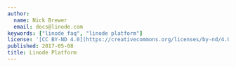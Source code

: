 ```yaml
---
author:
  name: Nick Brewer
  email: docs@linode.com
keywords: ["linode faq", "linode platform"]
license: '[CC BY-ND 4.0](https://creativecommons.org/licenses/by-nd/4.0)'
published: 2017-05-08
title: Linode Platform
---
```

